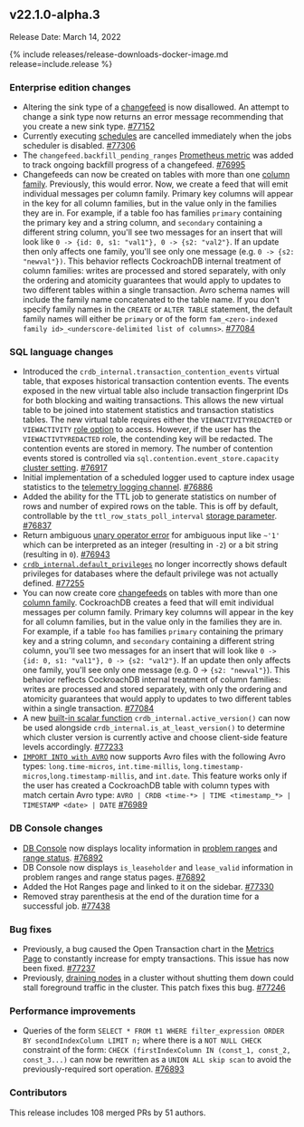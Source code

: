 ## v22.1.0-alpha.3

Release Date: March 14, 2022

{% include releases/release-downloads-docker-image.md release=include.release %}

<h3 id="v22-1-0-alpha-3-enterprise-edition-changes">Enterprise edition changes</h3>

- Altering the sink type of a [changefeed](../v22.1/changefeed-sinks.html) is now disallowed. An attempt to change a sink type now returns an error message recommending that you create a new sink type. [#77152][#77152]
- Currently executing [schedules](../v22.1/manage-a-backup-schedule.html) are cancelled immediately when the jobs scheduler is disabled. [#77306][#77306]
- The `changefeed.backfill_pending_ranges` [Prometheus metric](../v22.1/monitoring-and-alerting.html#prometheus-endpoint) was added to track ongoing backfill progress of a changefeed. [#76995][#76995]
- Changefeeds can now be created on tables with more than one [column family](../v22.1/column-families.html). Previously, this would error. Now, we create a feed that will emit individual messages per column family. Primary key columns will appear in the key for all column families, but in the value only in the families they are in. For example, if a table foo has families `primary` containing the primary key and a string column, and `secondary` containing a different string column, you'll see two messages for an insert that will look like `0 -> {id: 0, s1: "val1"}, 0 -> {s2: "val2"}`. If an update then only affects one family, you'll see only one message (e.g. `0 -> {s2: "newval"})`. This behavior reflects CockroachDB internal treatment of column families: writes are processed and stored separately, with only the ordering and atomicity guarantees that would apply to updates to two different tables within a single transaction. Avro schema names will include the family name concatenated to the table name. If you don't specify family names in the `CREATE` or `ALTER TABLE` statement, the default family names will either be `primary` or of the form `fam_<zero-indexed family id>_<underscore-delimited list of columns>`. [#77084][#77084]

<h3 id="v22-1-0-alpha-3-sql-language-changes">SQL language changes</h3>

- Introduced the `crdb_internal.transaction_contention_events` virtual table, that exposes historical transaction contention events. The events exposed in the new virtual table also include transaction fingerprint IDs for both blocking and waiting transactions. This allows the new virtual table to be joined into statement statistics and transaction statistics tables. The new virtual table requires either the `VIEWACTIVITYREDACTED` or `VIEWACTIVITY` [role option](../v22.1/alter-role.html#role-options) to access. However, if the user has the `VIEWACTIVTYREDACTED` role, the contending key will be redacted. The contention events are stored in memory. The number of contention events stored is controlled via `sql.contention.event_store.capacity` [cluster setting](../v22.1/cluster-settings.html). [#76917][#76917]
- Initial implementation of a scheduled logger used to capture index usage statistics to the [telemetry logging channel](../v22.1/logging.html#telemetry). [#76886][#76886]
- Added the ability for the TTL job to generate statistics on number of rows and number of expired rows on the table. This is off by default, controllable by the `ttl_row_stats_poll_interval` [storage parameter](../v22.1/sql-grammar.html#opt_with_storage_parameter_list). [#76837][#76837]
- Return ambiguous [unary operator error](../v22.1/functions-and-operators.html#operators) for ambiguous input like `~'1'` which can be interpreted as an integer (resulting in `-2`) or a bit string (resulting in `0`). [#76943][#76943]
- [`crdb_internal.default_privileges`](../v22.1/crdb-internal.html) no longer incorrectly shows default privileges for databases where the default privilege was not actually defined. [#77255][#77255]
- You can now create core [changefeeds](../v22.1/use-changefeeds.html) on tables with more than one [column family](../v22.1/column-families.html). CockroachDB creates a feed that will emit individual messages per column family. Primary key columns will appear in the key for all column families, but in the value only in the families they are in. For example, if a table `foo` has families `primary` containing the primary key and a string column, and `secondary` containing a different string column, you'll see two messages for an insert that will look like `0 -> {id: 0, s1: "val1"}, 0 -> {s2: "val2"}`. If an update then only affects one family, you'll see only one message (e.g. 0 -> `{s2: "newval"}`). This behavior reflects CockroachDB internal treatment of column families: writes are processed and stored separately, with only the ordering and atomicity guarantees that would apply to  updates to two different tables within a single transaction. [#77084][#77084]
- A new [built-in scalar function](../v22.1/functions-and-operators.html) `crdb_internal.active_version()` can now be used alongside `crdb_internal.is_at_least_version()` to determine which cluster version is currently active and choose client-side feature levels accordingly. [#77233][#77233]
- [`IMPORT INTO with AVRO`](../v22.1/import-into.html) now supports Avro files with the following Avro types: `long.time-micros`, `int.time-millis`, `long.timestamp-micros`,`long.timestamp-millis`, and `int.date`. This feature works only if the user has created a CockroachDB table with column types with match certain Avro type:  `AVRO | CRDB <time-*> | TIME <timestamp_*> | TIMESTAMP <date> | DATE` [#76989][#76989]

<h3 id="v22-1-0-alpha-3-db-console-changes">DB Console changes</h3>

- [DB Console](../v22.1/ui-overview.html) now displays locality information in [problem ranges](../v22.1/ui-debug-pages.html#reports) and [range status](../v22.1/ui-replication-dashboard.html#ranges). [#76892][#76892]
- DB Console now displays `is_leaseholder` and `lease_valid` information in problem ranges and range status pages. [#76892][#76892]
- Added the Hot Ranges page and linked to it on the sidebar. [#77330][#77330]
- Removed stray parenthesis at the end of the duration time for a successful job. [#77438][#77438]

<h3 id="v22-1-0-alpha-3-bug-fixes">Bug fixes</h3>

- Previously, a bug caused the Open Transaction chart in the [Metrics Page](../v22.1/ui-overview.html#metrics) to constantly increase for empty transactions. This issue has now been fixed. [#77237][#77237]
- Previously, [draining nodes](../v22.1/node-shutdown.html#draining) in a cluster without shutting them down could stall foreground traffic in the cluster. This patch fixes this bug. [#77246][#77246]

<h3 id="v22-1-0-alpha-3-performance-improvements">Performance improvements</h3>

- Queries of the form `SELECT * FROM t1 WHERE filter_expression ORDER BY secondIndexColumn LIMIT n;` where there is a `NOT NULL CHECK` constraint of the form: `CHECK (firstIndexColumn IN (const_1, const_2, const_3...)` can now be rewritten as a `UNION ALL skip scan` to avoid the previously-required sort operation. [#76893][#76893]

<h3 id="v22-1-0-alpha-3-contributors">Contributors</h3>

This release includes 108 merged PRs by 51 authors.

[#74174]: https://github.com/cockroachdb/cockroach/pull/74174
[#76837]: https://github.com/cockroachdb/cockroach/pull/76837
[#76886]: https://github.com/cockroachdb/cockroach/pull/76886
[#76892]: https://github.com/cockroachdb/cockroach/pull/76892
[#76893]: https://github.com/cockroachdb/cockroach/pull/76893
[#76917]: https://github.com/cockroachdb/cockroach/pull/76917
[#76943]: https://github.com/cockroachdb/cockroach/pull/76943
[#76989]: https://github.com/cockroachdb/cockroach/pull/76989
[#76995]: https://github.com/cockroachdb/cockroach/pull/76995
[#77084]: https://github.com/cockroachdb/cockroach/pull/77084
[#77152]: https://github.com/cockroachdb/cockroach/pull/77152
[#77233]: https://github.com/cockroachdb/cockroach/pull/77233
[#77237]: https://github.com/cockroachdb/cockroach/pull/77237
[#77246]: https://github.com/cockroachdb/cockroach/pull/77246
[#77255]: https://github.com/cockroachdb/cockroach/pull/77255
[#77306]: https://github.com/cockroachdb/cockroach/pull/77306
[#77330]: https://github.com/cockroachdb/cockroach/pull/77330
[#77438]: https://github.com/cockroachdb/cockroach/pull/77438
